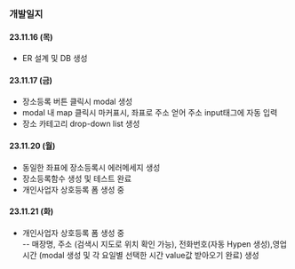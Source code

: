 ### 개발일지

#### 23.11.16 (목)

- ER 설계 및 DB 생성


#### 23.11.17 (금)
- 장소등록 버튼 클릭시 modal 생성
- modal 내 map 클릭시 마커표시, 좌표로 주소 얻어 주소 input태그에 자동 입력
- 장소 카테고리 drop-down list 생성

#### 23.11.20 (월)
- 동일한 좌표에 장소등록시 에러메세지 생성
- 장소등록함수 생성 및 테스트 완료
- 개인사업자 상호등록 폼 생성 중 

#### 23.11.21 (화) 
- 개인사업자 상호등록 폼 생성 중  
  -- 매장명, 주소 (검색시 지도로 위치 확인 가능), 전화번호(자동 Hypen 생성),영업시간 (modal 생성 및 각 요일별 선택한 시간 value값 받아오기 완료) 생성  
